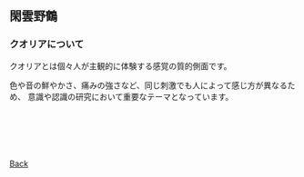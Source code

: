 ## 閑雲野鶴

### クオリアについて

クオリアとは個々人が主観的に体験する感覚の質的側面です。

色や音の鮮やかさ、痛みの強さなど、同じ刺激でも人によって感じ方が異なるため、
意識や認識の研究において重要なテーマとなっています。

<p style="margin-top: 100px;"></p>

[Back](./../../)
